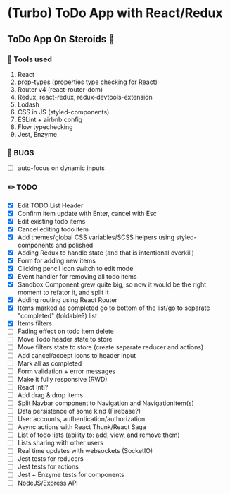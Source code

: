 # (Turbo) ToDo App with React/Redux

## ToDo App On Steroids :syringe:

### :wrench: Tools used

1. React
2. prop-types (properties type checking for React)
3. Router v4 (react-router-dom)
4. Redux, react-redux, redux-devtools-extension
5. Lodash
6. CSS in JS (styled-components)
7. ESLint + airbnb config
8. Flow typechecking
9. Jest, Enzyme

### :bug: BUGS

* [ ] auto-focus on dynamic inputs

### :pencil2: TODO

* [x] Edit TODO List Header
* [x] Confirm item update with Enter, cancel with Esc
* [x] Edit existing todo items
* [x] Cancel editing todo item
* [x] Add themes/global CSS variables/SCSS helpers using styled-components and polished
* [x] Adding Redux to handle state (and that is intentional overkill)
* [x] Form for adding new items
* [x] Clicking pencil icon switch to edit mode
* [x] Event handler for removing all todo items
* [x] Sandbox Component grew quite big, so now it would be the right moment to refator it, and split it
* [x] Adding routing using React Router
* [x] Items marked as completed go to bottom of the list/go to separate "completed" (foldable?) list
* [x] Items filters
* [ ] Fading effect on todo item delete
* [ ] Move Todo header state to store
* [ ] Move filters state to store (create separate reducer and actions)
* [ ] Add cancel/accept icons to header input
* [ ] Mark all as completed
* [ ] Form validation + error messages
* [ ] Make it fully responsive (RWD)
* [ ] React Intl?
* [ ] Add drag & drop items
* [ ] Split Navbar component to Navigation and NavigationItem(s)
* [ ] Data persistence of some kind (Firebase?)
* [ ] User accounts, authentication/authorization
* [ ] Async actions with React Thunk/React Saga
* [ ] List of todo lists (ability to: add, view, and remove them)
* [ ] Lists sharing with other users
* [ ] Real time updates with websockets (SocketIO)
* [ ] Jest tests for reducers
* [ ] Jest tests for actions
* [ ] Jest + Enzyme tests for components
* [ ] NodeJS/Express API
